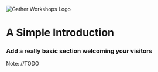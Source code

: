 ![Gather Workshops Logo](images/gw_logo_header.png)

# A Simple Introduction
### Add a really basic section welcoming your visitors


Note:
//TODO